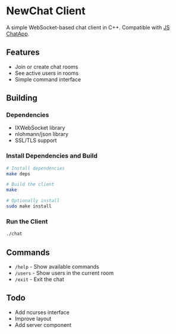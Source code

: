 # NewChat Client

A simple WebSocket-based chat client in C++. Compatible with [JS ChatApp](https://github.com/NasiadkaMaciej/ChatApp).

## Features
- Join or create chat rooms
- See active users in rooms
- Simple command interface

## Building

### Dependencies
- IXWebSocket library
- nlohmann/json library
- SSL/TLS support

### Install Dependencies and Build
```bash
# Install dependencies
make deps

# Build the client
make

# Optionally install
sudo make install

```

### Run the Client
```bash
./chat
```

## Commands
- `/help` - Show available commands
- `/users` - Show users in the current room
- `/exit` - Exit the chat

## Todo
- Add ncurses interface
- Improve layout
- Add server component